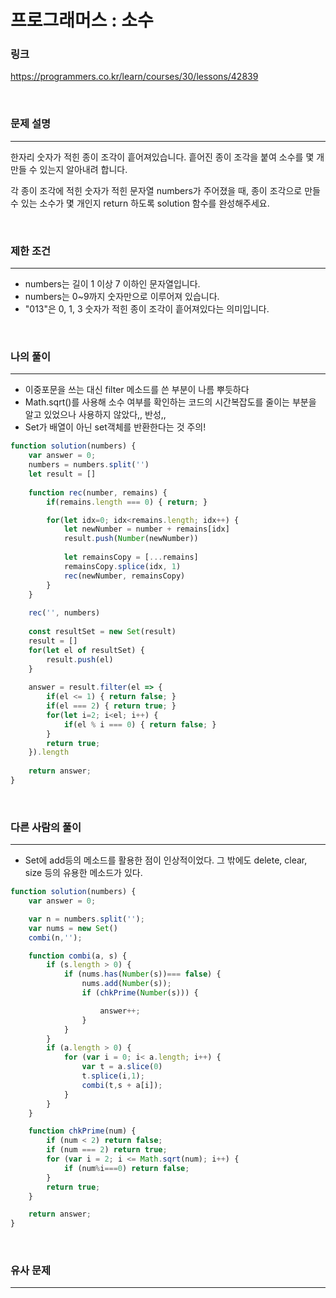 프로그래머스 : 소수 
===
### 링크
https://programmers.co.kr/learn/courses/30/lessons/42839

<br>

### 문제 설명
---
한자리 숫자가 적힌 종이 조각이 흩어져있습니다. 흩어진 종이 조각을 붙여 소수를 몇 개 만들 수 있는지 알아내려 합니다.

각 종이 조각에 적힌 숫자가 적힌 문자열 numbers가 주어졌을 때, 종이 조각으로 만들 수 있는 소수가 몇 개인지 return 하도록 solution 함수를 완성해주세요.

<br>

### 제한 조건
---
- numbers는 길이 1 이상 7 이하인 문자열입니다.
- numbers는 0~9까지 숫자만으로 이루어져 있습니다.
- "013"은 0, 1, 3 숫자가 적힌 종이 조각이 흩어져있다는 의미입니다.

<br>

### 나의 풀이
---
- 이중포문을 쓰는 대신 filter 메소드를 쓴 부분이 나름 뿌듯하다
- Math.sqrt()를 사용해 소수 여부를 확인하는 코드의 시간복잡도를 줄이는 부분을 알고 있었으나 사용하지 않았다,, 반성,,
- Set가 배열이 아닌 set객체를 반환한다는 것 주의!

```js
function solution(numbers) {
    var answer = 0;
    numbers = numbers.split('')
    let result = []
    
    function rec(number, remains) {
        if(remains.length === 0) { return; }

        for(let idx=0; idx<remains.length; idx++) {
            let newNumber = number + remains[idx]
            result.push(Number(newNumber))
            
            let remainsCopy = [...remains]
            remainsCopy.splice(idx, 1)
            rec(newNumber, remainsCopy)
        }
    }
    
    rec('', numbers)
    
    const resultSet = new Set(result)
    result = []
    for(let el of resultSet) {
        result.push(el)
    }
    
    answer = result.filter(el => {
        if(el <= 1) { return false; }
        if(el === 2) { return true; }
        for(let i=2; i<el; i++) {
            if(el % i === 0) { return false; }
        }
        return true;
    }).length
    
    return answer;
}
```
<br>

### 다른 사람의 풀이
---
- Set에 add등의 메소드를 활용한 점이 인상적이었다. 그 밖에도 delete, clear, size 등의 유용한 메소드가 있다.

```js
function solution(numbers) {
    var answer = 0;

    var n = numbers.split('');
    var nums = new Set()
    combi(n,'');

    function combi(a, s) {
        if (s.length > 0) {
            if (nums.has(Number(s))=== false) {
                nums.add(Number(s));
                if (chkPrime(Number(s))) {

                    answer++;
                }
            }
        }
        if (a.length > 0) {
            for (var i = 0; i< a.length; i++) {
                var t = a.slice(0)
                t.splice(i,1);
                combi(t,s + a[i]);
            }
        }
    }

    function chkPrime(num) {
        if (num < 2) return false;
        if (num === 2) return true;
        for (var i = 2; i <= Math.sqrt(num); i++) {
            if (num%i===0) return false;
        }
        return true;
    }

    return answer;
}
```

<br>

### 유사 문제
---

<br>
